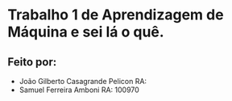# Trabalho 1 de Aprendizagem de Máquina e sei lá o quê.
## Feito por:
- João Gilberto Casagrande Pelicon RA:
- Samuel Ferreira Amboni           RA: 100970
